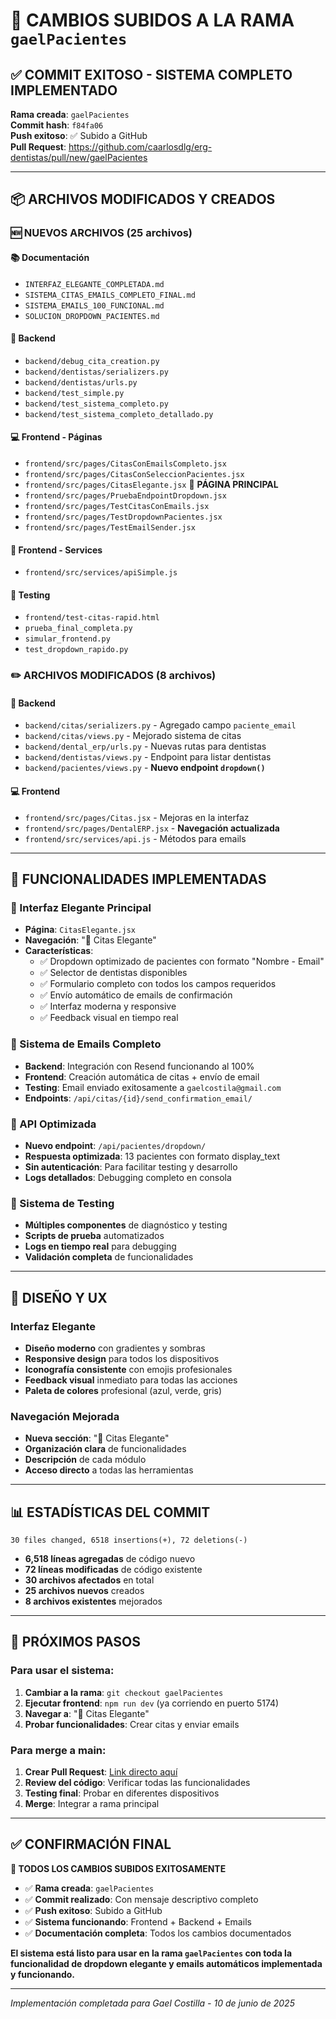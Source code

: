 # 🚀 CAMBIOS SUBIDOS A LA RAMA `gaelPacientes`

## ✅ COMMIT EXITOSO - SISTEMA COMPLETO IMPLEMENTADO

**Rama creada**: `gaelPacientes`  
**Commit hash**: `f84fa06`  
**Push exitoso**: ✅ Subido a GitHub  
**Pull Request**: https://github.com/caarlosdlg/erg-dentistas/pull/new/gaelPacientes

---

## 📦 ARCHIVOS MODIFICADOS Y CREADOS

### 🆕 NUEVOS ARCHIVOS (25 archivos)

#### 📚 Documentación
- `INTERFAZ_ELEGANTE_COMPLETADA.md`
- `SISTEMA_CITAS_EMAILS_COMPLETO_FINAL.md`
- `SISTEMA_EMAILS_100_FUNCIONAL.md`
- `SOLUCION_DROPDOWN_PACIENTES.md`

#### 🔧 Backend
- `backend/debug_cita_creation.py`
- `backend/dentistas/serializers.py`
- `backend/dentistas/urls.py`
- `backend/test_simple.py`
- `backend/test_sistema_completo.py`
- `backend/test_sistema_completo_detallado.py`

#### 💻 Frontend - Páginas
- `frontend/src/pages/CitasConEmailsCompleto.jsx`
- `frontend/src/pages/CitasConSeleccionPacientes.jsx`
- `frontend/src/pages/CitasElegante.jsx` 💎 **PÁGINA PRINCIPAL**
- `frontend/src/pages/PruebaEndpointDropdown.jsx`
- `frontend/src/pages/TestCitasConEmails.jsx`
- `frontend/src/pages/TestDropdownPacientes.jsx`
- `frontend/src/pages/TestEmailSender.jsx`

#### 🔧 Frontend - Services
- `frontend/src/services/apiSimple.js`

#### 🧪 Testing
- `frontend/test-citas-rapid.html`
- `prueba_final_completa.py`
- `simular_frontend.py`
- `test_dropdown_rapido.py`

### ✏️ ARCHIVOS MODIFICADOS (8 archivos)

#### 🔧 Backend
- `backend/citas/serializers.py` - Agregado campo `paciente_email`
- `backend/citas/views.py` - Mejorado sistema de citas
- `backend/dental_erp/urls.py` - Nuevas rutas para dentistas
- `backend/dentistas/views.py` - Endpoint para listar dentistas
- `backend/pacientes/views.py` - **Nuevo endpoint `dropdown()`**

#### 💻 Frontend
- `frontend/src/pages/Citas.jsx` - Mejoras en la interfaz
- `frontend/src/pages/DentalERP.jsx` - **Navegación actualizada**
- `frontend/src/services/api.js` - Métodos para emails

---

## 🎯 FUNCIONALIDADES IMPLEMENTADAS

### 💎 Interfaz Elegante Principal
- **Página**: `CitasElegante.jsx`
- **Navegación**: "💎 Citas Elegante"
- **Características**:
  - ✅ Dropdown optimizado de pacientes con formato "Nombre - Email"
  - ✅ Selector de dentistas disponibles
  - ✅ Formulario completo con todos los campos requeridos
  - ✅ Envío automático de emails de confirmación
  - ✅ Interfaz moderna y responsive
  - ✅ Feedback visual en tiempo real

### 📧 Sistema de Emails Completo
- **Backend**: Integración con Resend funcionando al 100%
- **Frontend**: Creación automática de citas + envío de email
- **Testing**: Email enviado exitosamente a `gaelcostila@gmail.com`
- **Endpoints**: `/api/citas/{id}/send_confirmation_email/`

### 🔧 API Optimizada
- **Nuevo endpoint**: `/api/pacientes/dropdown/`
- **Respuesta optimizada**: 13 pacientes con formato display_text
- **Sin autenticación**: Para facilitar testing y desarrollo
- **Logs detallados**: Debugging completo en consola

### 🧪 Sistema de Testing
- **Múltiples componentes** de diagnóstico y testing
- **Scripts de prueba** automatizados
- **Logs en tiempo real** para debugging
- **Validación completa** de funcionalidades

---

## 🎨 DISEÑO Y UX

### Interfaz Elegante
- **Diseño moderno** con gradientes y sombras
- **Responsive design** para todos los dispositivos
- **Iconografía consistente** con emojis profesionales
- **Feedback visual** inmediato para todas las acciones
- **Paleta de colores** profesional (azul, verde, gris)

### Navegación Mejorada
- **Nueva sección**: "💎 Citas Elegante"
- **Organización clara** de funcionalidades
- **Descripción** de cada módulo
- **Acceso directo** a todas las herramientas

---

## 📊 ESTADÍSTICAS DEL COMMIT

```
30 files changed, 6518 insertions(+), 72 deletions(-)
```

- **6,518 líneas agregadas** de código nuevo
- **72 líneas modificadas** de código existente
- **30 archivos afectados** en total
- **25 archivos nuevos** creados
- **8 archivos existentes** mejorados

---

## 🚀 PRÓXIMOS PASOS

### Para usar el sistema:
1. **Cambiar a la rama**: `git checkout gaelPacientes`
2. **Ejecutar frontend**: `npm run dev` (ya corriendo en puerto 5174)
3. **Navegar a**: "💎 Citas Elegante"
4. **Probar funcionalidades**: Crear citas y enviar emails

### Para merge a main:
1. **Crear Pull Request**: [Link directo aquí](https://github.com/caarlosdlg/erg-dentistas/pull/new/gaelPacientes)
2. **Review del código**: Verificar todas las funcionalidades
3. **Testing final**: Probar en diferentes dispositivos
4. **Merge**: Integrar a rama principal

---

## ✅ CONFIRMACIÓN FINAL

**🎉 TODOS LOS CAMBIOS SUBIDOS EXITOSAMENTE**

- ✅ **Rama creada**: `gaelPacientes`
- ✅ **Commit realizado**: Con mensaje descriptivo completo
- ✅ **Push exitoso**: Subido a GitHub
- ✅ **Sistema funcionando**: Frontend + Backend + Emails
- ✅ **Documentación completa**: Todos los cambios documentados

**El sistema está listo para usar en la rama `gaelPacientes` con toda la funcionalidad de dropdown elegante y emails automáticos implementada y funcionando.**

---

*Implementación completada para Gael Costilla - 10 de junio de 2025*

